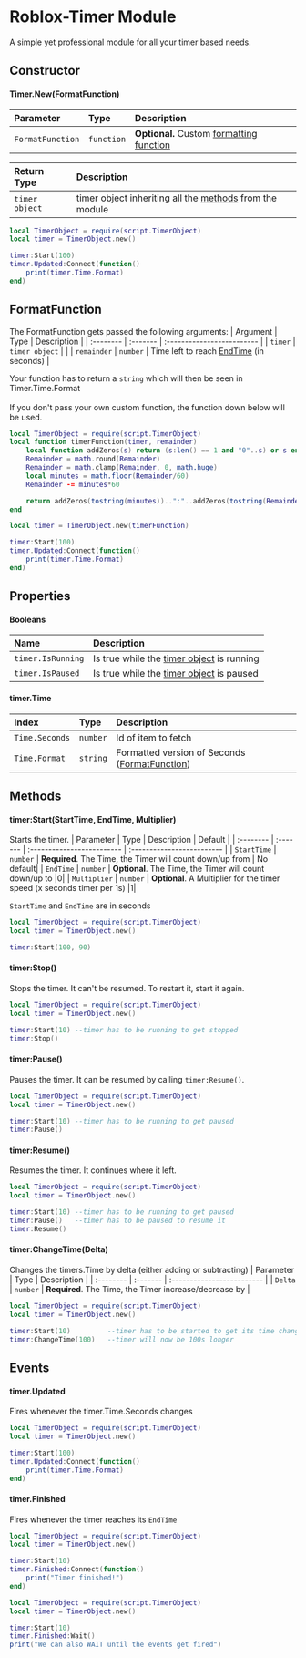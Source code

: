 # Roblox-Timer Module
A simple yet professional module for all your timer based needs.

## Constructor
#### Timer.New(FormatFunction)
|  Parameter | Type     | Description                |
| :-------- | :------- | :------------------------- |
| `FormatFunction` | `function` | **Optional.** Custom [formatting function](#formatfunction) |

|  Return Type | Description                |
| :-------- | :------------------------- |
| `timer object` | timer object inheriting all the [methods](#methods) from the module |

```lua
local TimerObject = require(script.TimerObject)
local timer = TimerObject.new()

timer:Start(100)
timer.Updated:Connect(function()
    print(timer.Time.Format)
end)
```



## FormatFunction
The FormatFunction gets passed the following arguments:
|  Argument | Type     | Description                |
| :-------- | :------- | :------------------------- |
| `timer` | `timer object` |   |
| `remainder` | `number` | Time left to reach [EndTime](#properties) (in seconds) |

Your function has to return a `string` which will then be seen in Timer.Time.Format <br></br> 
If you don't pass your own custom function, the function down below will be used.

```lua
local TimerObject = require(script.TimerObject)
local function timerFunction(timer, remainder)
	local function addZeros(s) return (s:len() == 1 and "0"..s) or s end
	Remainder = math.round(Remainder)
	Remainder = math.clamp(Remainder, 0, math.huge)
	local minutes = math.floor(Remainder/60)
	Remainder -= minutes*60

	return addZeros(tostring(minutes))..":"..addZeros(tostring(Remainder))
end

local timer = TimerObject.new(timerFunction)

timer:Start(100)
timer.Updated:Connect(function()
    print(timer.Time.Format)
end)
```


## Properties
#### Booleans
| Name | Description                |
| :-------- | :------------------------- |
| `timer.IsRunning` | Is true while the [timer object](#constructor) is running |
| `timer.IsPaused` | Is true while the [timer object](#constructor) is paused |

#### timer.Time
| Index | Type     | Description                       |
| :-------- | :------- | :-------------------------------- |
| `Time.Seconds`      | `number` | Id of item to fetch |
| `Time.Format`      | `string` | Formatted version of Seconds ([FormatFunction](#formatfunction)) |


## Methods
#### timer:Start(StartTime, EndTime, Multiplier)
Starts the timer.
| Parameter | Type     | Description                | Default                |
| :-------- | :------- | :------------------------- | :------------------------- |
| `StartTime` | `number` | **Required**. The Time, the Timer will count down/up from | No default|
| `EndTime` | `number` | **Optional**. The Time, the Timer will count down/up to |0|
| `Multiplier` | `number` | **Optional**. A Multiplier for the timer speed (x seconds timer per 1s) |1|

`StartTime` and `EndTime` are in seconds
```lua
local TimerObject = require(script.TimerObject)
local timer = TimerObject.new()

timer:Start(100, 90)
```


#### timer:Stop()
Stops the timer. It can't be resumed. To restart it, start it again.
```lua
local TimerObject = require(script.TimerObject)
local timer = TimerObject.new()

timer:Start(10) --timer has to be running to get stopped
timer:Stop()
```

#### timer:Pause()
Pauses the timer. It can be resumed by calling `timer:Resume()`.
```lua
local TimerObject = require(script.TimerObject)
local timer = TimerObject.new()

timer:Start(10) --timer has to be running to get paused
timer:Pause()
```

#### timer:Resume()
Resumes the timer. It continues where it left.
```lua
local TimerObject = require(script.TimerObject)
local timer = TimerObject.new()

timer:Start(10) --timer has to be running to get paused
timer:Pause()   --timer has to be paused to resume it
timer:Resume()
```

#### timer:ChangeTime(Delta)
Changes the timers.Time by delta (either adding or subtracting)
| Parameter | Type     | Description                |
| :-------- | :------- | :------------------------- |
| `Delta` | `number` | **Required**. The Time, the Timer increase/decrease by |

```lua
local TimerObject = require(script.TimerObject)
local timer = TimerObject.new()

timer:Start(10)         --timer has to be started to get its time changed
timer:ChangeTime(100)   --timer will now be 100s longer
```


## Events

#### timer.Updated
Fires whenever the timer.Time.Seconds changes
```lua
local TimerObject = require(script.TimerObject)
local timer = TimerObject.new()

timer:Start(100)
timer.Updated:Connect(function()
    print(timer.Time.Format)
end)
```

#### timer.Finished
Fires whenever the timer reaches its `EndTime`
```lua
local TimerObject = require(script.TimerObject)
local timer = TimerObject.new()

timer:Start(10)
timer.Finished:Connect(function()
    print("Timer finished!")
end)
```

```lua
local TimerObject = require(script.TimerObject)
local timer = TimerObject.new()

timer:Start(10)
timer.Finished:Wait()
print("We can also WAIT until the events get fired")
```

